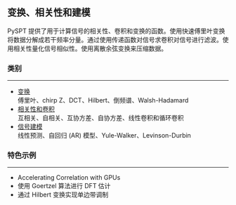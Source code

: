 ## 变换、相关性和建模
PySPT 提供了用于计算信号的相关性、卷积和变换的函数。使用快速傅里叶变换将数据分解成若干频率分量。通过使用传递函数对信号求卷积对信号进行滤波。使用相关性量化信号相似性。使用离散余弦变换来压缩数据。
### 类别
***
- [变换](./变换.md)  
傅里叶、chirp Z、DCT、Hilbert、倒频谱、Walsh-Hadamard
- [相关性和卷积](./相关性和卷积.md)  
互相关、自相关、互协方差、自协方差、线性卷积和循环卷积
- [信号建模](./信号建模.md)  
线性预测、自回归 (AR) 模型、Yule-Walker、Levinson-Durbin

### 特色示例

------

- Accelerating Correlation with GPUs
- 使用 Goertzel 算法进行 DFT 估计
- 通过 Hilbert 变换实现单边带调制